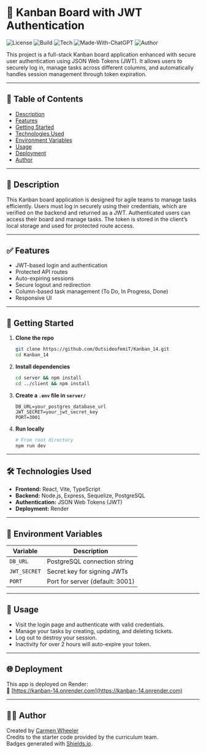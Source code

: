 # 📌 Kanban Board with JWT Authentication

![License](https://img.shields.io/badge/license-MIT-green)
![Build](https://img.shields.io/badge/build-passing-brightgreen)
![Tech](https://img.shields.io/badge/stack-Full%20Stack-blueviolet)
![Made-With-ChatGPT](https://img.shields.io/badge/assisted%20by-ChatGPT-ff69b4)
![Author](https://img.shields.io/badge/Created%20by-Carmen%20Wheeler-blue)

This project is a full-stack Kanban board application enhanced with secure user authentication using JSON Web Tokens (JWT). It allows users to securely log in, manage tasks across different columns, and automatically handles session management through token expiration.

---

## 📂 Table of Contents
- [Description](#description)
- [Features](#features)
- [Getting Started](#getting-started)
- [Technologies Used](#technologies-used)
- [Environment Variables](#environment-variables)
- [Usage](#usage)
- [Deployment](#deployment)
- [Author](#author)

---

## 📖 Description

This Kanban board application is designed for agile teams to manage tasks efficiently. Users must log in securely using their credentials, which are verified on the backend and returned as a JWT. Authenticated users can access their board and manage tasks. The token is stored in the client’s local storage and used for protected route access.

---

## ✅ Features

- JWT-based login and authentication
- Protected API routes
- Auto-expiring sessions
- Secure logout and redirection
- Column-based task management (To Do, In Progress, Done)
- Responsive UI

---

## 🚀 Getting Started

1. **Clone the repo**
   ```bash
   git clone https://github.com/OutsideofemiT/Kanban_14.git
   cd Kanban_14
   ```

2. **Install dependencies**
   ```bash
   cd server && npm install
   cd ../client && npm install
   ```

3. **Create a `.env` file in `server/`**
   ```env
   DB_URL=your_postgres_database_url
   JWT_SECRET=your_jwt_secret_key
   PORT=3001
   ```

4. **Run locally**
   ```bash
   # From root directory
   npm run dev
   ```

---

## 🛠 Technologies Used

- **Frontend:** React, Vite, TypeScript
- **Backend:** Node.js, Express, Sequelize, PostgreSQL
- **Authentication:** JSON Web Tokens (JWT)
- **Deployment:** Render

---

## 🔐 Environment Variables

| Variable      | Description                     |
|---------------|---------------------------------|
| `DB_URL`      | PostgreSQL connection string    |
| `JWT_SECRET`  | Secret key for signing JWTs     |
| `PORT`        | Port for server (default: 3001) |

---

## 🧪 Usage

- Visit the login page and authenticate with valid credentials.
- Manage your tasks by creating, updating, and deleting tickets.
- Log out to destroy your session.
- Inactivity for over 2 hours will auto-expire your token.

---

## 🌐 Deployment

This app is deployed on Render:  
🔗 [https://kanban-14.onrender.com](https://kanban-14.onrender.com)

---

## 👩‍💻 Author

Created by [Carmen Wheeler](https://github.com/OutsideofemiT)  
Credits to the starter code provided by the curriculum team.  
Badges generated with [Shields.io](https://shields.io).

